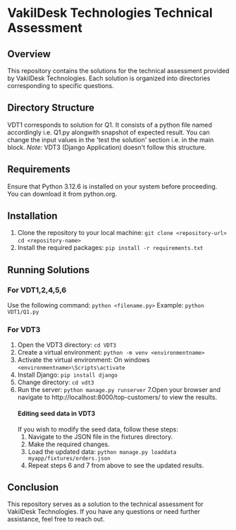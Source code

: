 # VakilDesk Technologies Technical Assessment
## Overview
This repository contains the solutions for the technical assessment provided by VakilDesk Technologies. Each solution is organized into directories corresponding to specific questions.
## Directory Structure
VDT1 corresponds to solution for Q1. It consists of a python file named accordingly i.e. Q1.py alongwith snapshot of expected result.
You can change the input values in the 'test the solution' section i.e. in the main block.
*Note:* VDT3 (Django Application) doesn't follow this structure.
## Requirements
Ensure that Python 3.12.6 is installed on your system before proceeding. You can download it from python.org.
## Installation
1. Clone the repository to your local machine:
```git clone <repository-url>```
```cd <repository-name>```
2. Install the required packages:
```pip install -r requirements.txt```
## Running Solutions
### For VDT1,2,4,5,6
Use the following command:
```python <filename.py>```
Example:
```python VDT1/Q1.py```
### For VDT3
1. Open the VDT3 directory:
 ```cd VDT3```
2. Create a virtual environment:
 ```python -m venv <environmentname>```
3. Activate the virtual environment:
   On windows
 ```<environmentname>\Scripts\activate```
4. Install Django:
 ```pip install django```
5. Change directory:
```cd vdt3```
6. Run the server:
```python manage.py runserver```
7.Open your browser and navigate to http://localhost:8000/top-customers/ to view the results.
   #### Editing seed data in VDT3
   If you wish to modify the seed data, follow these steps:
      1. Navigate to the JSON file in the fixtures directory.
      2. Make the required changes.
      3. Load the updated data:
         ```python manage.py loaddata myapp/fixtures/orders.json```
      4. Repeat steps 6 and 7 from above to see the updated results.
## Conclusion
This repository serves as a solution to the technical assessment for VakilDesk Technologies. If you have any questions or need further assistance, feel free to reach out.








